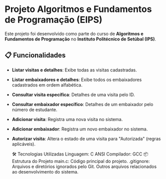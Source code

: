 # Projeto Algoritmos e Fundamentos de Programação (EIPS)

Este projeto foi desenvolvido como parte do curso de **Algoritmos e Fundamentos de Programação** no **Instituto Politécnico de Setúbal (IPS)**.

## 📋 Funcionalidades

- **Listar visitas e detalhes**: Exibe todas as visitas cadastradas.
- **Listar embaixadores e detalhes**: Exibe todos os embaixadores cadastrados em ordem alfabética.
- **Consultar visita específica**: Detalhes de uma visita pelo ID.
- **Consultar embaixador específico**: Detalhes de um embaixador pelo número de estudante.
- **Adicionar visita**: Registra uma nova visita no sistema.
- **Adicionar embaixador**: Registra um novo embaixador no sistema.
- **Autorizar visita**: Altera o estado de uma visita para "Autorizada" (regras aplicáveis).

  🛠️ Tecnologias Utilizadas
Linguagem: C ANSI
Compilador: GCC
📦 Estrutura do Projeto
main.c: Código principal do projeto.
.gitignore: Arquivos e diretórios ignorados pelo Git.
Outros arquivos relacionados ao desenvolvimento do sistema.
